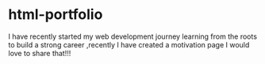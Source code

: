 # html-portfolio
I have recently started my web development journey learning from the roots to build a strong career ,recently I have created a motivation page I would love to share that!!!
